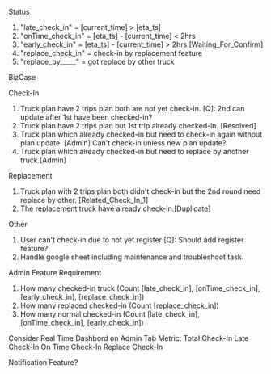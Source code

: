
Status
1. "late_check_in" = [current_time] > [eta_ts]
2. "onTime_check_in" = [eta_ts] - [current_time] < 2hrs 
3. "early_check_in" =  [eta_ts] - [current_time] > 2hrs [Waiting_For_Confirm]
4. "replace_check_in" = check-in by replacement feature
5. "replace_by_____" = got replace by other truck

BizCase

Check-In
 1. Truck plan have 2 trips plan both are not yet check-in. [Q]: 2nd can update after 1st have been checked-in?
 2. Truck plan have 2 trips plan but 1st trip already checked-in. [Resolved]
 3. Truck plan which already checked-in but need to check-in again without plan update. [Admin] Can't check-in unless new plan update?
 4. Truck plan which already checked-in but need to replace by another truck.[Admin] 


Replacement

 1. Truck plan with 2 trips plan both didn't check-in but the 2nd round need replace by other. [Related_Check_In_1]
 2. The replacement truck have already check-in.[Duplicate]

Other

 1. User can't check-in due to not yet register [Q]: Should add register feature?
 2. Handle google sheet including maintenance and troubleshoot task.

Admin Feature Requirement

 1. How many checked-in truck (Count [late_check_in], [onTime_check_in], [early_check_in], [replace_check_in])
 2. How many replaced checked-in (Count [replace_check_in])
 3. How many normal checked-in (Count [late_check_in], [onTime_check_in], [early_check_in])

   Consider Real Time Dashbord on Admin Tab
   Metric:
        Total Check-In
            Late Check-In
            On Time Check-In
            Replace Check-In

Notification Feature?

